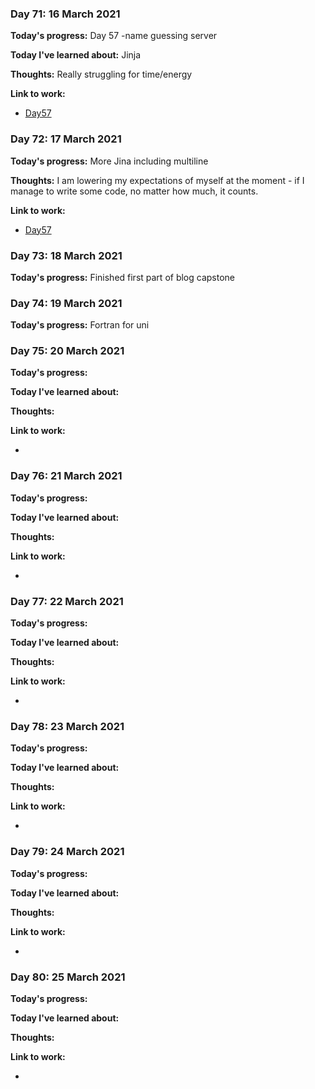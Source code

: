 
### Day 71: 16 March 2021
**Today's progress:** Day 57 -name guessing server
    
**Today I've learned about:** Jinja
    
**Thoughts:** Really struggling for time/energy
    
**Link to work:**

* [Day57](https://github.com/bethpritchard/100DaysOfCodeBootcamp/blob/master/Day57)
    

    
### Day 72: 17 March 2021
**Today's progress:** More Jina including multiline 

**Thoughts:** I am lowering my expectations of myself at the moment - if I manage to write some code, no matter how much, it counts.
    
**Link to work:**

* [Day57](https://github.com/bethpritchard/100DaysOfCodeBootcamp/blob/master/Day57)
    

    
### Day 73: 18 March 2021
**Today's progress:** Finished first part of blog capstone

    
### Day 74: 19 March 2021
**Today's progress:** Fortran for uni
    

    
### Day 75: 20 March 2021
**Today's progress:**
    
**Today I've learned about:**
    
**Thoughts:**
    
**Link to work:**

* [](https://github.com/bethpritchard/100DaysOfCodeBootcamp/blob/master/)
    

    
### Day 76: 21 March 2021
**Today's progress:**
    
**Today I've learned about:**
    
**Thoughts:**
    
**Link to work:**

* [](https://github.com/bethpritchard/100DaysOfCodeBootcamp/blob/master/)
    

    
### Day 77: 22 March 2021
**Today's progress:**
    
**Today I've learned about:**
    
**Thoughts:**
    
**Link to work:**

* [](https://github.com/bethpritchard/100DaysOfCodeBootcamp/blob/master/)
    

    
### Day 78: 23 March 2021
**Today's progress:**
    
**Today I've learned about:**
    
**Thoughts:**
    
**Link to work:**

* [](https://github.com/bethpritchard/100DaysOfCodeBootcamp/blob/master/)
    

    
### Day 79: 24 March 2021
**Today's progress:**
    
**Today I've learned about:**
    
**Thoughts:**
    
**Link to work:**

* [](https://github.com/bethpritchard/100DaysOfCodeBootcamp/blob/master/)
    

    
### Day 80: 25 March 2021
**Today's progress:**
    
**Today I've learned about:**
    
**Thoughts:**
    
**Link to work:**

* [](https://github.com/bethpritchard/100DaysOfCodeBootcamp/blob/master/)
    

    
